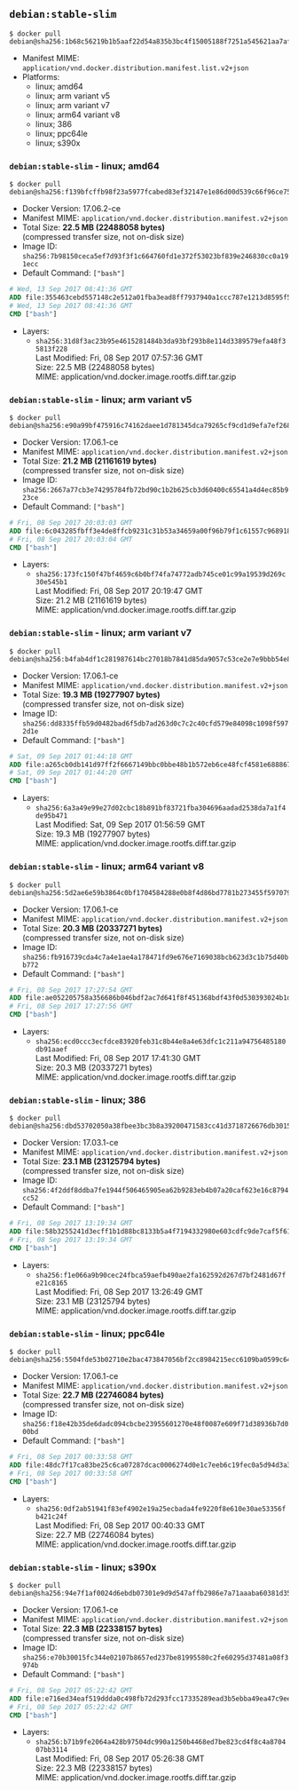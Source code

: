 ## `debian:stable-slim`

```console
$ docker pull debian@sha256:1b68c56219b1b5aaf22d54a835b3bc4f15005188f7251a545621aa7af72e2e4f
```

-	Manifest MIME: `application/vnd.docker.distribution.manifest.list.v2+json`
-	Platforms:
	-	linux; amd64
	-	linux; arm variant v5
	-	linux; arm variant v7
	-	linux; arm64 variant v8
	-	linux; 386
	-	linux; ppc64le
	-	linux; s390x

### `debian:stable-slim` - linux; amd64

```console
$ docker pull debian@sha256:f139bfcffb98f23a5977fcabed83ef32147e1e86d00d539c66f96ce757939a6f
```

-	Docker Version: 17.06.2-ce
-	Manifest MIME: `application/vnd.docker.distribution.manifest.v2+json`
-	Total Size: **22.5 MB (22488058 bytes)**  
	(compressed transfer size, not on-disk size)
-	Image ID: `sha256:7b98150ceca5ef7d93f3f1c664760fd1e372f53023bf839e246830cc0a191ecc`
-	Default Command: `["bash"]`

```dockerfile
# Wed, 13 Sep 2017 08:41:36 GMT
ADD file:355463cebd557148c2e512a01fba3ead8ff7937940a1ccc787e1213d8595f53f in / 
# Wed, 13 Sep 2017 08:41:36 GMT
CMD ["bash"]
```

-	Layers:
	-	`sha256:31d8f3ac23b95e4615281484b3da93bf293b8e114d3389579efa48f35813f228`  
		Last Modified: Fri, 08 Sep 2017 07:57:36 GMT  
		Size: 22.5 MB (22488058 bytes)  
		MIME: application/vnd.docker.image.rootfs.diff.tar.gzip

### `debian:stable-slim` - linux; arm variant v5

```console
$ docker pull debian@sha256:e90a99bf475916c74162daee1d781345dca79265cf9cd1d9efa7ef268822c707
```

-	Docker Version: 17.06.1-ce
-	Manifest MIME: `application/vnd.docker.distribution.manifest.v2+json`
-	Total Size: **21.2 MB (21161619 bytes)**  
	(compressed transfer size, not on-disk size)
-	Image ID: `sha256:2667a77cb3e74295784fb72bd90c1b2b625cb3d60400c65541a4d4ec85b923ce`
-	Default Command: `["bash"]`

```dockerfile
# Fri, 08 Sep 2017 20:03:03 GMT
ADD file:6c043285fbff3e4de8ffcb9231c31b53a34659a00f96b79f1c61557c968918ee in / 
# Fri, 08 Sep 2017 20:03:04 GMT
CMD ["bash"]
```

-	Layers:
	-	`sha256:173fc150f47bf4659c6b0bf74fa74772adb745ce01c99a19539d269c30e545b1`  
		Last Modified: Fri, 08 Sep 2017 20:19:47 GMT  
		Size: 21.2 MB (21161619 bytes)  
		MIME: application/vnd.docker.image.rootfs.diff.tar.gzip

### `debian:stable-slim` - linux; arm variant v7

```console
$ docker pull debian@sha256:b4fab4df1c281987614bc27018b7841d85da9057c53ce2e7e9bbb54e8ff6b8d4
```

-	Docker Version: 17.06.1-ce
-	Manifest MIME: `application/vnd.docker.distribution.manifest.v2+json`
-	Total Size: **19.3 MB (19277907 bytes)**  
	(compressed transfer size, not on-disk size)
-	Image ID: `sha256:dd8335ffb59d0482bad6f5db7ad263d0c7c2c40cfd579e84098c1098f5972d1e`
-	Default Command: `["bash"]`

```dockerfile
# Sat, 09 Sep 2017 01:44:18 GMT
ADD file:a265cb0db141d97ff2f6667149bbc0bbe48b1b572eb6ce48fcf4581e68886791 in / 
# Sat, 09 Sep 2017 01:44:20 GMT
CMD ["bash"]
```

-	Layers:
	-	`sha256:6a3a49e99e27d02cbc18b891bf83721fba304696aadad2538da7a1f4de95b471`  
		Last Modified: Sat, 09 Sep 2017 01:56:59 GMT  
		Size: 19.3 MB (19277907 bytes)  
		MIME: application/vnd.docker.image.rootfs.diff.tar.gzip

### `debian:stable-slim` - linux; arm64 variant v8

```console
$ docker pull debian@sha256:5d2ae6e59b3864c0bf1704584288e0b8f4d86bd7781b273455f5970799e495e6
```

-	Docker Version: 17.06.1-ce
-	Manifest MIME: `application/vnd.docker.distribution.manifest.v2+json`
-	Total Size: **20.3 MB (20337271 bytes)**  
	(compressed transfer size, not on-disk size)
-	Image ID: `sha256:fb916739cda4c7a4e1ae4a178471fd9e676e7169038bcb623d3c1b75d40bb772`
-	Default Command: `["bash"]`

```dockerfile
# Fri, 08 Sep 2017 17:27:54 GMT
ADD file:ae052205758a356686b046bdf2ac7d641f8f451368bdf43f0d530393024b1d52 in / 
# Fri, 08 Sep 2017 17:27:56 GMT
CMD ["bash"]
```

-	Layers:
	-	`sha256:ecd0ccc3ecfdce83920feb31c8b44e8a4e63dfc1c211a94756485180db91aaef`  
		Last Modified: Fri, 08 Sep 2017 17:41:30 GMT  
		Size: 20.3 MB (20337271 bytes)  
		MIME: application/vnd.docker.image.rootfs.diff.tar.gzip

### `debian:stable-slim` - linux; 386

```console
$ docker pull debian@sha256:dbd53702050a38fbee3bc3b8a39200471583cc41d3718726676db3015a779c21
```

-	Docker Version: 17.03.1-ce
-	Manifest MIME: `application/vnd.docker.distribution.manifest.v2+json`
-	Total Size: **23.1 MB (23125794 bytes)**  
	(compressed transfer size, not on-disk size)
-	Image ID: `sha256:4f2ddf8ddba7fe1944f506465905ea62b9283eb4b07a20caf623e16c8794cc52`
-	Default Command: `["bash"]`

```dockerfile
# Fri, 08 Sep 2017 13:19:34 GMT
ADD file:58b3255241d3ecff1b1d88bc8133b5a4f7194332980e603cdfc9de7caf5f61ac in / 
# Fri, 08 Sep 2017 13:19:34 GMT
CMD ["bash"]
```

-	Layers:
	-	`sha256:f1e066a9b90cec24fbca59aefb490ae2fa162592d267d7bf2481d67fe21c8165`  
		Last Modified: Fri, 08 Sep 2017 13:26:49 GMT  
		Size: 23.1 MB (23125794 bytes)  
		MIME: application/vnd.docker.image.rootfs.diff.tar.gzip

### `debian:stable-slim` - linux; ppc64le

```console
$ docker pull debian@sha256:5504fde53b02710e2bac473847056bf2cc8984215ecc6109ba0599c641cb8d87
```

-	Docker Version: 17.06.1-ce
-	Manifest MIME: `application/vnd.docker.distribution.manifest.v2+json`
-	Total Size: **22.7 MB (22746084 bytes)**  
	(compressed transfer size, not on-disk size)
-	Image ID: `sha256:f18e42b35de6dadc094cbcbe23955601270e48f0087e609f71d38936b7d000bd`
-	Default Command: `["bash"]`

```dockerfile
# Fri, 08 Sep 2017 00:33:58 GMT
ADD file:48dc7f17ca83be25c6ca07287dcac0006274d0e1c7eeb6c19fec0a5d94d3a37b in / 
# Fri, 08 Sep 2017 00:33:58 GMT
CMD ["bash"]
```

-	Layers:
	-	`sha256:0df2ab51941f83ef4902e19a25ecbada4fe9220f8e610e30ae53356fb421c24f`  
		Last Modified: Fri, 08 Sep 2017 00:40:33 GMT  
		Size: 22.7 MB (22746084 bytes)  
		MIME: application/vnd.docker.image.rootfs.diff.tar.gzip

### `debian:stable-slim` - linux; s390x

```console
$ docker pull debian@sha256:94e7f1af0024d6ebdb07301e9d9d547affb2986e7a71aaaba60381d35641b804
```

-	Docker Version: 17.06.1-ce
-	Manifest MIME: `application/vnd.docker.distribution.manifest.v2+json`
-	Total Size: **22.3 MB (22338157 bytes)**  
	(compressed transfer size, not on-disk size)
-	Image ID: `sha256:e70b30015fc344e02107b8657ed237be81995580c2fe60295d37481a08f3974b`
-	Default Command: `["bash"]`

```dockerfile
# Fri, 08 Sep 2017 05:22:42 GMT
ADD file:e716ed34eaf519ddda0c498fb72d293fcc17335289ead3b5ebba49ea47c9ee54 in / 
# Fri, 08 Sep 2017 05:22:42 GMT
CMD ["bash"]
```

-	Layers:
	-	`sha256:b71b9fe2064a428b97504dc990a1250b4468ed7be823cd4f8c4a870407bb3114`  
		Last Modified: Fri, 08 Sep 2017 05:26:38 GMT  
		Size: 22.3 MB (22338157 bytes)  
		MIME: application/vnd.docker.image.rootfs.diff.tar.gzip
